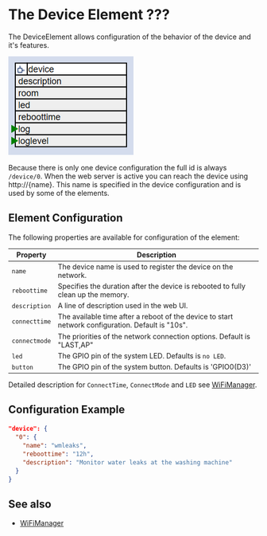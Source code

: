 # The Device Element ???

The DeviceElement allows configuration of the behavior of the device and it's features.

![Device Properties and actions](deviceapi.png)

Because there is only one device configuration the full id is always `/device/0`.
When the web server is active you can reach the device using http://{name}.
This name is specified in the device configuration and is used by some of the elements.

## Element Configuration

The following properties are available for configuration of the element:

| Property      | Description                                                                                       |
| ------------- | ------------------------------------------------------------------------------------------------- |
| `name`        | The device name is used to register the device on the network.                                    |
| `reboottime`  | Specifies the duration after the device is rebooted to fully clean up the memory.                 |
| `description` | A line of description used in the web UI.                                                         |
| `connecttime` | The available time after a reboot of the device to start network configuration. Default is "10s". |
| `connectmode` | The priorities of the network connection options. Default is "LAST,AP"                            |
| `led`         | The GPIO pin of the system LED. Defaults is `no LED`.                                             |
| `button`      | The GPIO pin of the system button. Defaults is 'GPIO0(D3)'                                        |

Detailed description for `ConnectTime`, `ConnectMode` and `LED` see [WiFiManager](wifimanager).

## Configuration Example

```JSON
"device": {
  "0": {
    "name": "wmleaks",
    "reboottime": "12h",
    "description": "Monitor water leaks at the washing machine"
  }
}
```

## See also

* [WiFiManager](wifimanager)